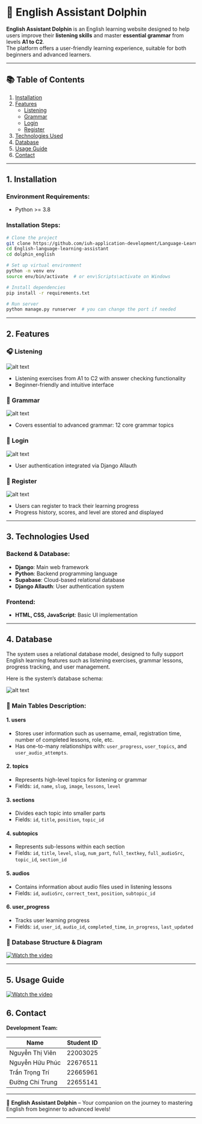 # 🐬 English Assistant Dolphin

**English Assistant Dolphin** is an English learning website designed to help users improve their **listening skills** and master **essential grammar** from levels **A1 to C2**.  
The platform offers a user-friendly learning experience, suitable for both beginners and advanced learners.

---

## 📚 Table of Contents

1. [Installation](#1-installation)  
2. [Features](#2-features)  
   - [Listening](#listening)  
   - [Grammar](#grammar)  
   - [Login](#login)  
   - [Register](#register)  
3. [Technologies Used](#3-technologies-used)  
4. [Database](#4-database)  
5. [Usage Guide](#5-usage-guide)
6. [Contact](#5-contact)  
---

## 1. Installation

### Environment Requirements:
- Python >= 3.8  

### Installation Steps:
```bash
# Clone the project
git clone https://github.com/iuh-application-development/Language-Learning-Assistan1.git
cd English-language-learning-assistant
cd dolphin_english

# Set up virtual environment
python -m venv env
source env/bin/activate  # or env\Scripts\activate on Windows

# Install dependencies
pip install -r requirements.txt

# Run server
python manage.py runserver  # you can change the port if needed
```

---

## 2. Features

### 🎧 Listening  
![alt text](dolphin_english/media/image/img_readme/image.png)
- Listening exercises from A1 to C2 with answer checking functionality  
- Beginner-friendly and intuitive interface

### 🧾 Grammar  
![alt text](dolphin_english/media/image/img_readme/image-1.png) 
- Covers essential to advanced grammar: 12 core grammar topics

### 🔐 Login  
![alt text](dolphin_english/media/image/img_readme/image-2.png)  
- User authentication integrated via Django Allauth

### 📝 Register  
![alt text](dolphin_english/media/image/img_readme/image-3.png)
- Users can register to track their learning progress  
- Progress history, scores, and level are stored and displayed

---

## 3. Technologies Used

### Backend & Database:
- **Django**: Main web framework  
- **Python**: Backend programming language  
- **Supabase**: Cloud-based relational database  
- **Django Allauth**: User authentication system

### Frontend:
- **HTML, CSS, JavaScript**: Basic UI implementation

---

## 4. Database

The system uses a relational database model, designed to fully support English learning features such as listening exercises, grammar lessons, progress tracking, and user management.

Here is the system’s database schema:

![alt text](dolphin_english/media/image/img_readme/db.jpg) 

### 📘 Main Tables Description:

#### **1. users**
- Stores user information such as username, email, registration time, number of completed lessons, role, etc.  
- Has one-to-many relationships with: `user_progress`, `user_topics`, and `user_audio_attempts`.

#### **2. topics**
- Represents high-level topics for listening or grammar  
- Fields: `id`, `name`, `slug`, `image`, `lessons`, `level`

#### **3. sections**
- Divides each topic into smaller parts  
- Fields: `id`, `title`, `position`, `topic_id`

#### **4. subtopics**
- Represents sub-lessons within each section  
- Fields: `id`, `title`, `level`, `slug`, `num_part`, `full_textkey`, `full_audioSrc`, `topic_id`, `section_id`

#### **5. audios**
- Contains information about audio files used in listening lessons  
- Fields: `id`, `audioSrc`, `correct_text`, `position`, `subtopic_id`

#### **6. user_progress**
- Tracks user learning progress  
- Fields: `id`, `user_id`, `audio_id`, `completed_time`, `in_progress`, `last_updated`



### 🎥 Database Structure & Diagram

[![Watch the video](https://img.youtube.com/vi/nJDhji87haY/hqdefault.jpg)](https://youtu.be/nJDhji87haY)


---
## 5. Usage Guide
[![Watch the video](https://img.youtube.com/vi/nJDhji87haY/hqdefault.jpg)](https://youtu.be/nJDhji87haY)

## 6. Contact

**Development Team:**

| Name               | Student ID |
|--------------------|------------|
| Nguyễn Thị Viên     | 22003025   |
| Nguyễn Hữu Phúc     | 22676511   |
| Trần Trọng Trí      | 22665961   |
| Đường Chí Trung     | 22655141   |

---

🎯 **English Assistant Dolphin** – Your companion on the journey to mastering English from beginner to advanced levels!

---

